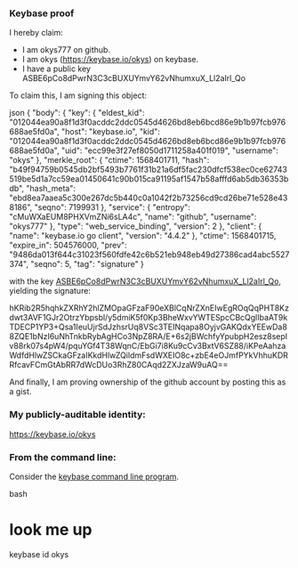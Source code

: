 ### Keybase proof

I hereby claim:

  * I am okys777 on github.
  * I am okys (https://keybase.io/okys) on keybase.
  * I have a public key ASBE6pCo8dPwrN3C3cBUXUYmvY62vNhumxuX_Ll2aIrl_Qo

To claim this, I am signing this object:

json
{
  "body": {
    "key": {
      "eldest_kid": "012044ea90a8f1d3f0acddc2ddc0545d4626bd8eb6bcd86e9b1b97fcb976688ae5fd0a",
      "host": "keybase.io",
      "kid": "012044ea90a8f1d3f0acddc2ddc0545d4626bd8eb6bcd86e9b1b97fcb976688ae5fd0a",
      "uid": "ecc99e3f27ef8050d1711258a401f019",
      "username": "okys"
    },
    "merkle_root": {
      "ctime": 1568401711,
      "hash": "b49f94759b0545db2bf5493b7761f31b21a6df5fac230dfcf538ec0ce62743519be5d1a7cc59ea01450641c90b015ca91195af1547b58afffd6ab5db36353bdb",
      "hash_meta": "ebd8ea7aaea5c300e267dc5b440c0a1042f2b73256cd9cd26be71e528e438186",
      "seqno": 7199931
    },
    "service": {
      "entropy": "cMuWXaEUM8PHXVmZNi6sLA4c",
      "name": "github",
      "username": "okys777"
    },
    "type": "web_service_binding",
    "version": 2
  },
  "client": {
    "name": "keybase.io go client",
    "version": "4.4.2"
  },
  "ctime": 1568401715,
  "expire_in": 504576000,
  "prev": "9486da013f644c31023f560fdfe42c6b521eb948eb49d27386cad4abc5527374",
  "seqno": 5,
  "tag": "signature"
}


with the key [ASBE6pCo8dPwrN3C3cBUXUYmvY62vNhumxuX_Ll2aIrl_Qo](https://keybase.io/okys), yielding the signature:


hKRib2R5hqhkZXRhY2hlZMOpaGFzaF90eXBlCqNrZXnEIwEgROqQqPHT8Kzdwt3AVF1GJr2OtrzYbpsbl/y5dmiK5f0Kp3BheWxvYWTESpcCBcQglIbaAT9kTDECP1YP3+Qsa1IeuUjrSdJzhsrUq8VSc3TEINqapa8OyjvGAKQdxYEEwDa88ZQE1bNzI6uNhTnkbRybAgHCo3NpZ8RA/E+6s2jBWchfyYpubpH2esz8sepIv88rk07s4pW4/pquYGf4T38WqnC/EbGi7i8Ku9cCv3BxtV6SZ88/iKPeAahzaWdfdHlwZSCkaGFzaIKkdHlwZQildmFsdWXEIO8c+zbE4eOJmfPYkVhhuKDRRfcavFCmGtAbRR7dWcDUo3RhZ80CAqd2ZXJzaW9uAQ==



And finally, I am proving ownership of the github account by posting this as a gist.

### My publicly-auditable identity:

https://keybase.io/okys

### From the command line:

Consider the [keybase command line program](https://keybase.io/download).

bash
# look me up
keybase id okys
